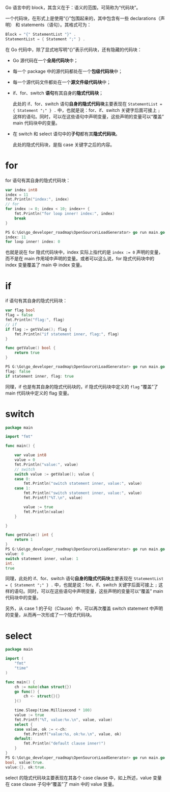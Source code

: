 Go 语言中的 block，其含义在于：语义的范围，可简称为“代码块”。

一个代码块，在形式上是使用“{}”包围起来的，其中包含有一些 declarations（声明） 和 statements（语句）。其格式可为：

~~~go
Block = "{" StatementList "}" .
StatementList = { Statement ";" } .
~~~

在 Go 代码中，除了显式地写明“{}”表示代码块，还有隐藏的代码块：

* Go 源代码在一个**全局代码块**中；

* 每一个 package 中的源代码都处在一个**包级代码块**中；

* 每一个源代码文件都处在一个**源文件级代码块**中；

* if、for、switch **语句**有其自身的**隐式代码块**；

  此处的 if、for、switch 语句**自身的隐式代码块**主要表现在 `StatementList = { Statement ";" } .` 中，也就是说：for、if、switch 关键字后面可接上 `;` 这样的语句。同时，可以在这些语句中声明变量，这些声明的变量可以“覆盖” main 代码块中的变量。

* 在 switch 和 select 语句中的**子句**都有其**隐式代码块**。

  此处的隐式代码块，是指 case 关键字之后的内容。

# for

for 语句有其自身的隐式代码块：

~~~go
var index int8
index = 11
fmt.Println("index:", index)
// for
for index := 0; index < 10; index++ {
	fmt.Println("for loop inner! index:", index)
	break
}

PS G:\Go\go_developer_roadmap\OpenSource\LoadGenerator> go run main.go
index: 11
for loop inner! index: 0
~~~

也就是说在 for 隐式代码块中，index 实际上指代的是 `index := 0` 声明的变量，而不是在 main 作用域中声明的变量。或者可以这么说，for 隐式代码块中的 index 变量覆盖了 main 中 index 变量。

# if

if 语句有其自身的隐式代码块：

~~~go
var flag bool
flag = false
fmt.Println("flag:", flag)
// if
if flag := getValue(); flag {
	fmt.Println("if statement inner, flag:", flag)
}

func getValue() bool {
	return true
}

PS G:\Go\go_developer_roadmap\OpenSource\LoadGenerator> go run main.go
flag: false
if statement inner, flag: true
~~~

同理，if 也是有其自身的隐式代码块的，if 隐式代码块中定义的 `flag` “覆盖”了 main 代码块中定义的 flag 变量。

# switch

~~~go
package main

import "fmt"

func main() {

	var value int8
	value = 0
	fmt.Println("value:", value)
	// switch
	switch value := getValue(); value {
	case 0:
		fmt.Println("switch statement inner, value:", value)
	case 1:
		fmt.Println("switch statement inner, value:", value)
		fmt.Printf("%T.\n", value)

		value := true
		fmt.Println(value)
	}

}

func getValue() int {
	return 1
}
PS G:\Go\go_developer_roadmap\OpenSource\LoadGenerator> go run main.go
value: 0
switch statement inner, value: 1
int.
true
~~~

同理，此处的 if、for、switch 语句**自身的隐式代码块**主要表现在 `StatementList = { Statement ";" } .` 中，也就是说：for、if、switch 关键字后面可接上 `;` 这样的语句。同时，可以在这些语句中声明变量，这些声明的变量可以“覆盖” main 代码块中的变量。

另外，从 case 1 的子句（Clause）中，可以再次覆盖 switch statement 中声明的变量，从而再一次形成了一个隐式代码块。

# select

~~~go
package main

import (
	"fmt"
	"time"
)

func main() {
	ch := make(chan struct{})
	go func() {
		ch <- struct{}{}
	}()

	time.Sleep(time.Millisecond * 100)
	value := true
	fmt.Printf("%T, value:%v.\n", value, value)
	select {
	case value, ok := <-ch:
		fmt.Printf("value:%s, ok:%v.\n", value, ok)
	default:
		fmt.Println("default clause inner!")
	}
}
PS G:\Go\go_developer_roadmap\OpenSource\LoadGenerator> go run main.go
bool, value:true.
value:{}, ok:true.
~~~

select 的隐式代码块主要表现在其各个 case clause 中，如上所述，value 变量在 case clause 子句中“覆盖”了 main 中的 value 变量。

